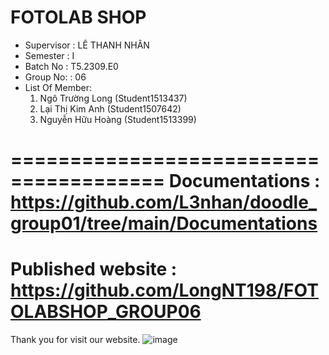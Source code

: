 FOTOLAB SHOP
=======================================
+ Supervisor		: LÊ THANH NHÂN
+ Semester		: I	
+ Batch No		: T5.2309.E0	
+ Group No:		: 06
+ List Of Member:
	1. Ngô Trường Long  	(Student1513437)
	2. Lại Thị Kim Anh	(Student1507642)
	3. Nguyễn Hữu Hoàng	(Student1513399)

=======================================
Documentations : https://github.com/L3nhan/doodle_group01/tree/main/Documentations
=======================================
Published website : https://github.com/LongNT198/FOTOLABSHOP_GROUP06
=======================================
Thank you for visit our website.
![image](https://github.com/LongNT198/FOTOLABSHOP_GROUP06/assets/154237547/9a6d6279-de98-4ceb-973c-bda8119fa41f)
